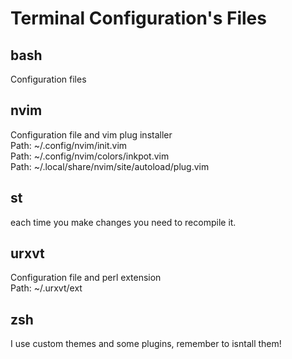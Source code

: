 # Terminal Configuration's Files

## bash

Configuration files

## nvim

Configuration file and vim plug installer  
Path: ~/.config/nvim/init.vim  
Path: ~/.config/nvim/colors/inkpot.vim  
Path: ~/.local/share/nvim/site/autoload/plug.vim  

## st

each time you make changes you need to recompile it.  

## urxvt

Configuration file and perl extension  
Path: ~/.urxvt/ext

## zsh

I use custom themes and some plugins, remember to isntall them!

